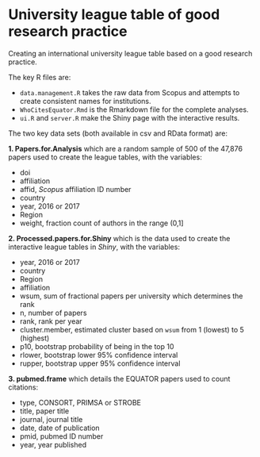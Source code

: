 # University league table of good research practice
Creating an international university league table based on a good research practice.

The key R files are:
* `data.management.R` takes the raw data from Scopus and attempts to create consistent names for institutions.
* `WhoCitesEquator.Rmd` is the Rmarkdown file for the complete analyses.
* `ui.R` and `server.R` make the Shiny page with the interactive results.

The two key data sets (both available in csv and RData format) are:

**1. Papers.for.Analysis** which are a random sample of 500 of the 47,876 papers used to create the league tables, with the variables:
* doi
* affiliation
* affid, _Scopus_ affiliation ID number
* country
* year, 2016 or 2017
* Region
* weight, fraction count of authors in the range (0,1]

**2. Processed.papers.for.Shiny** which is the data used to create the interactive league tables in _Shiny_, with the variables:
* year, 2016 or 2017
* country               
* Region   
* affiliation     
* wsum, sum of fractional papers per university which determines the rank  
* n, number of papers 
* rank, rank per year 
* cluster.member, estimated cluster based on `wsum` from 1 (lowest) to 5 (highest)   
* p10, bootstrap probability of being in the top 10
* rlower, bootstrap lower 95% confidence interval
* rupper, bootstrap upper 95% confidence interval

**3. pubmed.frame** which details the EQUATOR papers used to count citations:
* type, CONSORT, PRIMSA or STROBE
* title, paper title
* journal, journal title
* date, date of publication
* pmid, pubmed ID number
* year, year published
